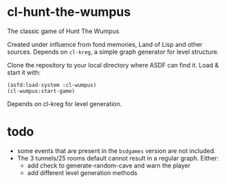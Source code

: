 # cl-hunt-the-wumpus
The classic game of Hunt The Wumpus

Created under influence from fond memories, Land of Lisp and other sources. Depends on `cl-kreg`, a simple graph generator for level structure.

Clone the repository to your local directory where ASDF can find it. Load & start it with:

```
(asfd:load-system :cl-wumpus)
(cl-wumpus:start-game)
```

Depends on cl-kreg for level generation.

# todo

- some events that are present in the `bsdgames` version are not included. 
- The 3 tunnels/25 rooms default cannot result in a regular graph.
  Either:
  - add check to generate-random-cave and warn the player
  - add different level generation methods